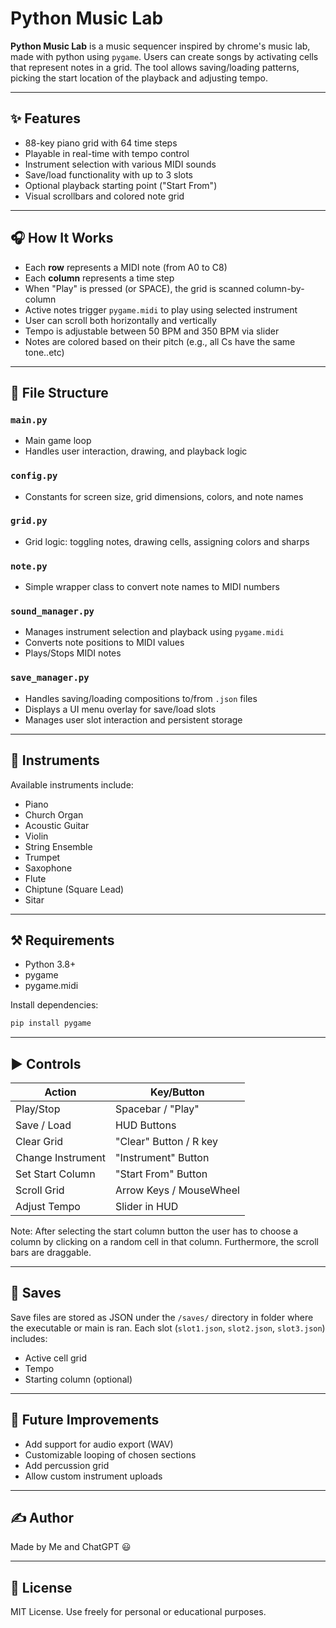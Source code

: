 # Python Music Lab

**Python Music Lab** is a music sequencer inspired by chrome's music lab, made with python using `pygame`. Users can create songs by activating cells that represent notes in a grid. The tool allows saving/loading patterns, picking the start location of the playback and adjusting tempo.

---

## ✨ Features

* 88-key piano grid with 64 time steps
* Playable in real-time with tempo control
* Instrument selection with various MIDI sounds
* Save/load functionality with up to 3 slots
* Optional playback starting point ("Start From")
* Visual scrollbars and colored note grid

---

## 🎧 How It Works

* Each **row** represents a MIDI note (from A0 to C8)
* Each **column** represents a time step
* When "Play" is pressed (or SPACE), the grid is scanned column-by-column
* Active notes trigger `pygame.midi` to play using selected instrument
* User can scroll both horizontally and vertically
* Tempo is adjustable between 50 BPM and 350 BPM via slider
* Notes are colored based on their pitch (e.g., all Cs have the same tone..etc)

---

## 📂 File Structure

### `main.py`

* Main game loop
* Handles user interaction, drawing, and playback logic

### `config.py`

* Constants for screen size, grid dimensions, colors, and note names

### `grid.py`

* Grid logic: toggling notes, drawing cells, assigning colors and sharps

### `note.py`

* Simple wrapper class to convert note names to MIDI numbers

### `sound_manager.py`

* Manages instrument selection and playback using `pygame.midi`
* Converts note positions to MIDI values
* Plays/Stops MIDI notes

### `save_manager.py`

* Handles saving/loading compositions to/from `.json` files
* Displays a UI menu overlay for save/load slots
* Manages user slot interaction and persistent storage

---

## 🎤 Instruments

Available instruments include:

* Piano
* Church Organ
* Acoustic Guitar
* Violin
* String Ensemble
* Trumpet
* Saxophone
* Flute
* Chiptune (Square Lead)
* Sitar

---

## ⚒️ Requirements

* Python 3.8+
* pygame
* pygame.midi

Install dependencies:

```bash
pip install pygame
```

---

## ▶️ Controls

| Action            | Key/Button              |
| ----------------- | ----------------------- |
| Play/Stop         | Spacebar / "Play"       |
| Save / Load       | HUD Buttons             |
| Clear Grid        | "Clear" Button / R key  |
| Change Instrument | "Instrument" Button     |
| Set Start Column  | "Start From" Button     |
| Scroll Grid       | Arrow Keys / MouseWheel |
| Adjust Tempo      | Slider in HUD           |

Note: After selecting the start column button the user has to choose a column by clicking on a random cell in that column. Furthermore, the scroll bars are draggable.

---

## 💾 Saves

Save files are stored as JSON under the `/saves/` directory in  folder where the executable or main is ran.
Each slot (`slot1.json`, `slot2.json`, `slot3.json`) includes:

* Active cell grid
* Tempo
* Starting column (optional)

---


## 🚀 Future Improvements

* Add support for audio export (WAV)
* Customizable looping of chosen sections
* Add percussion grid
* Allow custom instrument uploads

---

## ✍️ Author

Made by Me and ChatGPT :smiley:

---

## 🎉 License

MIT License. Use freely for personal or educational purposes.
